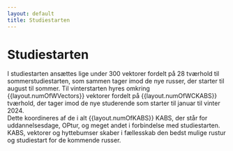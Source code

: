 ```yaml
---
layout: default
title: Studiestarten
---
```

<h1>Studiestarten</h1>

<div id="poster-image" style="background-image: url('/static/img/studystart.jpg');">
</div>

<p>
    I studiestarten ansættes lige under 300 vektorer fordelt på 28 tværhold til sommerstudiestarten, som sammen tager imod de nye russer, der starter til august til sommer.
    Til vinterstarten hyres omkring {{layout.numOfWVectors}} vektorer fordelt på {{layout.numOfWCKABS}} tværhold, der tager imod de nye studerende som starter til januar til vinter 2024. <br>
    Dette koordineres af de i alt {{layout.numOfKABS}} KABS, der står for uddannelsesdage, OPtur, og meget andet i forbindelse med studiestarten. <br>
    KABS, vektorer og hyttebumser skaber i fællesskab den bedst mulige rustur og studiestart for de kommende russer.

</p>


<!-- OLD (2022)

I studiestarten ansættes ca. {{layout.numOfVectors}} vektorer fordelt på {{layout.numOfKABS}} hold til sommerstudiestarten og ca. {{layout.numOfWVectors}} vektorer fordelt på {{layout.numOfWCKABS}} hold til vinterstudiestarten, som sammen tager imod de nye russer, der starter til august til sommer og januar til vinter. Dette koordineres af de {{layout.numOfKABS}} KABS, som står for uddannelsesdage, OPtur og meget andet i forbindelse med studiestarten. KABS, vektorer og hyttebumser skaber i fællesskab den bedst mulige studiestart for de kommende russer.

-->